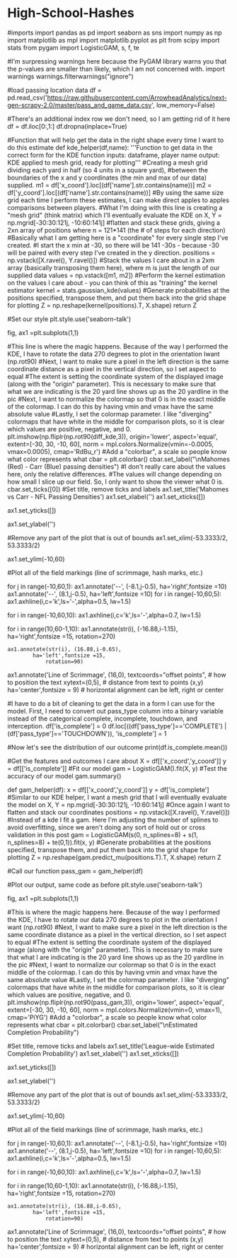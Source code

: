 # High-School-Hashes
#imports
import pandas as pd
import seaborn as sns
import numpy as np
import matplotlib as mpl
import matplotlib.pyplot as plt
from scipy import stats
from pygam import LogisticGAM, s, f, te

#I'm surpressing warnings here because the PyGAM library warns you that the p-values are smaller than likely, which I am not concerned with.
import warnings
warnings.filterwarnings("ignore")

#load passing location data
df = pd.read_csv('https://raw.githubusercontent.com/ArrowheadAnalytics/next-gen-scrapy-2.0/master/pass_and_game_data.csv', low_memory=False)

#There's an additional index row we don't need, so I am getting rid of it here
df = df.iloc[0:,1:]
df.dropna(inplace=True)

#Function that will help get the data in the right shape every time I want to do this estimate
def kde_helper(df,name):
    '''Function to get data in the correct form for the KDE function
    inputs: dataframe, player name
    output: KDE applied to mesh grid, ready for plotting'''
    #Creating a mesh grid dividing each yard in half (so 4 units in a square yard),
    #between the boundaries of the x and y coordinates (the min and max of our data) supplied.
    m1 = df['x_coord'].loc[(df['name'].str.contains(name))]
    m2 = df['y_coord'].loc[(df['name'].str.contains(name))]
    #By using the same size grid each time I perform these estimates, I can make direct apples to apples comparisons between players. 
    #What I'm doing with this line is creating a "mesh grid" (think matrix) which I'll eventually evaluate the KDE on
    X, Y = np.mgrid[-30:30:121j, -10:60:141j]
    #flatten and stack these grids, giving a 2xn array of positions where n = 121*141 (the # of steps for each direction)
    #Basically what I am getting here is a "coordinate" for every single step I've created.
    #I start the x min at -30, so there will be 141 -30s - because -30 will be paired with every step I've created in the y direction.
    positions = np.vstack([X.ravel(), Y.ravel()])
    #Stack the values I care about in a 2xm array (basically transposing them here), where m is just the length of our supplied data
    values = np.vstack([m1, m2])
    #Perform the kernel estimation on the values I care about - you can think of this as "training" the kernel estimator
    kernel = stats.gaussian_kde(values)
    #Generate probabilities at the positions specified, transpose them, and put them back into the grid shape for plotting
    Z = np.reshape(kernel(positions).T, X.shape)
    return Z

   #Set our style
plt.style.use('seaborn-talk')

fig, ax1 =plt.subplots(1,1)

#This line is where the magic happens. Because of the way I performed the KDE, I have to rotate the data 270 degrees to plot in the orientation Iwant (np.rot90)
#Next, I want to make sure a pixel in the left direction is the same coordinate distance as a pixel in the vertical direction, so I set aspect to equal
#The extent is setting the coordinate system of the displayed image (along with the "origin" parameter). This is necessary to make sure that what we are indicating is the 20 yard line shows up as the 20 yardline in the pic
#Next, I want to normalize the colormap so that 0 is in the exact middle of the colormap. I can do this by having vmin and vmax have the same absolute value
#Lastly, I set the colormap parameter. I like "diverging" colormaps that have white in the middle for comparison plots, so it is clear which values are positive, negative, and 0.
plt.imshow(np.fliplr(np.rot90(diff_kde,3)),
           origin='lower', aspect='equal',
           extent=[-30, 30, -10, 60],
           norm = mpl.colors.Normalize(vmin=-0.0005, vmax=0.0005),
           cmap='RdBu_r')
#Add a "colorbar", a scale so people know what color represents what
cbar = plt.colorbar()
cbar.set_label("\nMahomes (Red) - Carr (Blue) passing densities")
#I don't really care about the values here, only the relative differences. 
#The values will change depending on how small I slice up our field. So, I only want to show the viewer what 0 is.
cbar.set_ticks([0])
#Set title, remove ticks and labels
ax1.set_title('Mahomes vs Carr - NFL Passing Densities')
ax1.set_xlabel('')
ax1.set_xticks([])

ax1.set_yticks([])

ax1.set_ylabel('')

#Remove any part of the plot that is out of bounds
ax1.set_xlim(-53.3333/2, 53.3333/2)

ax1.set_ylim(-10,60)

#Plot all of the field markings (line of scrimmage, hash marks, etc.)

for j in range(-10,60,1):
    ax1.annotate('--', (-8.1,j-0.5),
                 ha='right',fontsize =10)
    ax1.annotate('--', (8.1,j-0.5),
                 ha='left',fontsize =10)
for i in range(-10,60,5):
    ax1.axhline(i,c='k',ls='-',alpha=0.5, lw=1.5)
    
for i in range(-10,60,10):
    ax1.axhline(i,c='k',ls='-',alpha=0.7, lw=1.5)
    
for i in range(10,60-1,10):
    ax1.annotate(str(i), (-16.88,i-1.15),
            ha='right',fontsize =15,
                rotation=270)
    
    ax1.annotate(str(i), (16.88,i-0.65),
            ha='left',fontsize =15,
                rotation=90)    


ax1.annotate('Line of Scrimmage', (16,0),
             textcoords="offset points", # how to position the text
                 xytext=(0,5), # distance from text to points (x,y)
                 ha='center',fontsize = 9) # horizontal alignment can be left, right or center


#I have to do a bit of cleaning to get the data in a form I can use for the model. First, I need to convert out pass_type column into a binary variable instead of the categorical complete, incomplete, touchdown, and interception. 
df['is_complete'] = 0
df.loc[((df['pass_type']=='COMPLETE') | (df['pass_type']=='TOUCHDOWN')), 'is_complete'] = 1

#Now let's see the distribution of our outcome
print(df.is_complete.mean())


#Get the features and outcomes I care about
X = df[['x_coord','y_coord']]
y = df[['is_complete']]
#Fit our model
gam = LogisticGAM().fit(X, y)
#Test the accuracy of our model
gam.summary()


def gam_helper(df):
    x = df[['x_coord','y_coord']]
    y = df['is_complete']
        #Similar to our KDE helper, I want a mesh grid that I will eventually evaluate the model on
    X, Y = np.mgrid[-30:30:121j, -10:60:141j]
        #Once again I want to flatten and stack our coordinates
    positions = np.vstack([X.ravel(), Y.ravel()])
        #Instead of a kde I fit a gam. Here I'm adjusting the number of splines to avoid overfitting, since we aren't doing any sort of hold out or cross validation in this post
    gam = LogisticGAM(s(0, n_splines=8) + s(1, n_splines=8) + te(0,1)).fit(x, y)
        #Generate probabilities at the positions specified, transpose them, and put them back into the grid shape for plotting
    Z = np.reshape(gam.predict_mu(positions.T).T, X.shape)
    return Z
    
#Call our function
pass_gam = gam_helper(df)


#Plot our output, same code as before
plt.style.use('seaborn-talk')

fig, ax1 =plt.subplots(1,1)

#This is where the magic happens here. Because of the way I performed the KDE, I have to rotate our data 270 degrees to plot in the orientation I want (np.rot90)
#Next, I want to make sure a pixel in the left direction is the same coordinate distance as a pixel in the vertical direction, so I set aspect to equal
#The extent is setting the coordinate system of the displayed image (along with the "origin" parameter). This is necessary to make sure that what I are indicating is the 20 yard line shows up as the 20 yardline in the pic
#Next, I want to normalize our colormap so that 0 is in the exact middle of the colormap. I can do this by having vmin and vmax have the same absolute value
#Lastly, I set the colormap parameter. I like "diverging" colormaps that have white in the middle for comparison plots, so it is clear which values are positive, negative, and 0.
plt.imshow(np.fliplr(np.rot90(pass_gam,3)),
           origin='lower', aspect='equal',
           extent=[-30, 30, -10, 60],
           norm = mpl.colors.Normalize(vmin=0, vmax=1),
           cmap='PiYG')
#Add a "colorbar", a scale so people know what color represents what
cbar = plt.colorbar()
cbar.set_label("\nEstimated Completion Probability")

#Set title, remove ticks and labels
ax1.set_title('League-wide Estimated Completion Probability')
ax1.set_xlabel('')
ax1.set_xticks([])

ax1.set_yticks([])

ax1.set_ylabel('')

#Remove any part of the plot that is out of bounds
ax1.set_xlim(-53.3333/2, 53.3333/2)

ax1.set_ylim(-10,60)

#Plot all of the field markings (line of scrimmage, hash marks, etc.)

for j in range(-10,60,1):
    ax1.annotate('--', (-8.1,j-0.5),
                 ha='right',fontsize =10)
    ax1.annotate('--', (8.1,j-0.5),
                 ha='left',fontsize =10)
for i in range(-10,60,5):
    ax1.axhline(i,c='k',ls='-',alpha=0.5, lw=1.5)
    
for i in range(-10,60,10):
    ax1.axhline(i,c='k',ls='-',alpha=0.7, lw=1.5)
    
for i in range(10,60-1,10):
    ax1.annotate(str(i), (-16.88,i-1.15),
            ha='right',fontsize =15,
                rotation=270)
    
    ax1.annotate(str(i), (16.88,i-0.65),
            ha='left',fontsize =15,
                rotation=90)    


ax1.annotate('Line of Scrimmage', (16,0),
             textcoords="offset points", # how to position the text
                 xytext=(0,5), # distance from text to points (x,y)
                 ha='center',fontsize = 9) # horizontal alignment can be left, right or center

